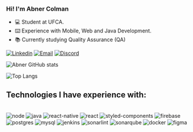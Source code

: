 ### Hi! I'm Abner Colman

* 💻 Student at UFCA.
* ⌨️ Experience with Mobile, Web and Java Development.
* 📚 Currently studying Quality Assurance (QA)

[![Linkedin](https://img.shields.io/badge/LinkedIn-0077B5?style=for-the-badge&logo=linkedin&logoColor=white)](https://www.linkedin.com/in/abnercoolman/)
[![Email](https://img.shields.io/badge/Gmail-D14836?style=for-the-badge&logo=gmail&logoColor=white)](mailto:abnercoolman@gmail.com)
[![Discord](https://img.shields.io/badge/Discord-7289DA?style=for-the-badge&logo=discord&logoColor=white)](https://discord.com/user/abnercoolman)

![Abner GitHub stats](https://github-readme-stats.vercel.app/api?username=abnercoolman&show_icons=true&theme=github_dark_dimmed)

![Top Langs](https://github-readme-stats.vercel.app/api/top-langs/?username=abnercoolman&layout=compact&langs_count=10)

<!-- Para usar se quiser esconder linguagens: &hide=css,scss,html,python,javascript -->

## Technologies I have experience with:

<div style = 'display: inline_block'><br>
    <img src = 'https://img.shields.io/badge/Node.js-43853D?style=for-the-badge&logo=node.js&logoColor=white' alt = 'node' align = 'center'>
    <img src = 'https://img.shields.io/badge/Java-ED8B00?style=for-the-badge&logo=openjdk&logoColor=white' alt = 'java' align = 'center'>
    <img src = 'https://img.shields.io/badge/React_Native-20232A?style=for-the-badge&logo=react&logoColor=61DAFB' alt = 'react-native' align = 'center'>
    <img src = 'https://img.shields.io/badge/react-%2320232a.svg?style=for-the-badge&logo=react&logoColor=%2361DAFB' alt = 'react' align = 'center'>
    <img src = 'https://img.shields.io/badge/styled--components-DB7093?style=for-the-badge&logo=styled-components&logoColor=white)' alt = 'styled-components' align = 'center'>
    <img src = 'https://img.shields.io/badge/Firebase-039BE5?style=for-the-badge&logo=Firebase&logoColor=white' alt = 'firebase' align = 'center'>
    <img src = 'https://img.shields.io/badge/postgres-%23316192.svg?style=for-the-badge&logo=postgresql&logoColor=white' alt = 'postgres' align = 'center'>
    <img src = 'https://img.shields.io/badge/mysql-%2300f.svg?style=for-the-badge&logo=mysql&logoColor=white' alt = 'mysql' align = 'center'>
    <img src = 'https://img.shields.io/badge/jenkins-%232C5263.svg?style=for-the-badge&logo=jenkins&logoColor=white' alt = 'jenkins' align = 'center'>
    <img src = 'https://img.shields.io/badge/SonarLint-CB2029?style=for-the-badge&logo=SONARLINT&logoColor=white' alt = 'sonarlint' align = 'center'>
    <img src = 'https://img.shields.io/badge/SonarQube-black?style=for-the-badge&logo=sonarqube&logoColor=4E9BCD' alt = 'sonarqube' align = 'center'>
    <img src = 'https://img.shields.io/badge/docker-%230db7ed.svg?style=for-the-badge&logo=docker&logoColor=white' alt = 'docker' align = 'center'>
    <img src = 'https://img.shields.io/badge/figma-%23F24E1E.svg?style=for-the-badge&logo=figma&logoColor=white' alt = 'figma' align = 'center'>
</div>
<br>

<!-- Para atualizar as badges: https://github.com/Ileriayo/markdown-badges?tab=readme-ov-file -->
